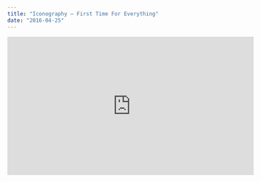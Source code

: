 ```yaml
---
title: "Iconography – First Time For Everything"
date: "2016-04-25"
---
```


<div class="media-object media-object--43"><iframe width="560" height="315" src="https://speakerdeck.com/player/30e420a5a6b94620964fe2d052fb72f6" frameborder="0" allowfullscreen></div>

## Events

- [Staffs Web Meetup – March 2015](http://lanyrd.com/2015/staffs-web-meetup-march/)
- [WordCamp London 2015](https://2015.london.wordcamp.org/session/lightning-talks-design/)
- [WordPress Birmingham – April 2015](http://www.meetup.com/BirminghamWordPress/events/221145301/)
- [ShropGeek Rebellion Meetup – April 2015](http://www.shropgeek.co.uk/events/rebellion-11/)
